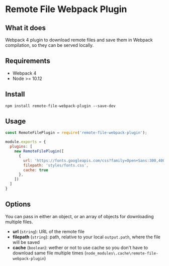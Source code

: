 # Remote File Webpack Plugin

## What it does

Webpack 4 plugin to download remote files and save them in Webpack compilation, so they can be served locally.

## Requirements

* Webpack 4
* Node >= 10.12

## Install

```
npm install remote-file-webpack-plugin --save-dev
```

## Usage

```js
const RemoteFilePlugin = require('remote-file-webpack-plugin');

module.exports = {
  plugins: [
    new RemoteFilePlugin([
      {
        url: 'https://fonts.googleapis.com/css?family=Open+Sans:300,400,600,700,800|Roboto:100,300,400,500,700,900',
        filepath: 'styles/fonts.css',
        cache: true
      },
    ])
  ]
}
```

## Options

You can pass in either an object, or an array of objects for downloading multiple files.

* **url** (`string`): URL of the remote file
* **filepath** (`string`): path, relative to your local `output.path`, where the file will be saved
* **cache** (`boolean`): wether or not to use cache so you don't have to download same file multiple times (`node_modules\.cache\remote-file-webpack-plugin`)
